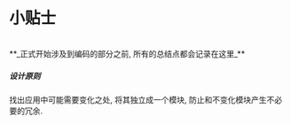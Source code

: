 # 小贴士
<br>
**_正式开始涉及到编码的部分之前, 所有的总结点都会记录在这里_**

##### 设计原则
找出应用中可能需要变化之处, 将其独立成一个模块, 防止和不变化模块产生不必要的冗余.
